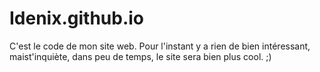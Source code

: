 # Idenix.github.io
C'est le code de mon site web. Pour l'instant y a rien de bien intéressant, maist'inquiète, dans peu de temps, le site sera bien plus cool.
;)
